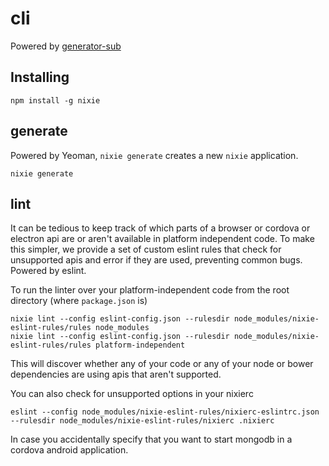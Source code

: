 # cli

Powered by [generator-sub](https://github.com/doug-wade/generator-sub)

## Installing

    npm install -g nixie

###

## generate

Powered by Yeoman, `nixie generate` creates a new `nixie` application.

    nixie generate

## lint

It can be tedious to keep track of which parts of a browser or cordova or electron api are or aren't available in platform independent code.  To make this simpler, we provide a set of custom eslint rules that check for unsupported apis and error if they are used, preventing common bugs.  Powered by eslint.

To run the linter over your platform-independent code from the root directory (where `package.json` is)

    nixie lint --config eslint-config.json --rulesdir node_modules/nixie-eslint-rules/rules node_modules
    nixie lint --config eslint-config.json --rulesdir node_modules/nixie-eslint-rules/rules platform-independent

This will discover whether any of your code or any of your node or bower dependencies are using apis that aren't supported.

You can also check for unsupported options in your nixierc

    eslint --config node_modules/nixie-eslint-rules/nixierc-eslintrc.json --rulesdir node_modules/nixie-eslint-rules/nixierc .nixierc

In case you accidentally specify that you want to start mongodb in a cordova android application.
